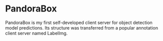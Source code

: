 # PandoraBox
PandoraBox is my first self-developed client server for object detection model predictions. Its structure was transferred from a popular annotation client server named LabelImg.
